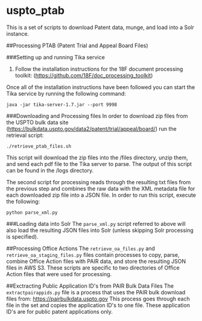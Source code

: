 # uspto_ptab
This is a set of scripts to download Patent data, munge, and load into a Solr instance.

##Processing PTAB (Patent Trial and Appeal Board Files)

###Setting up and running Tika service
1. Follow the installation instructions for the 18F document processing toolkit: (https://github.com/18F/doc_processing_toolkit) 

Once all of the installation instructions have been followed you can start the Tika service by running the following command:
```
java -jar tika-server-1.7.jar --port 9998
```

###Downloading and Processing files
In order to download zip files from the USPTO bulk data site (https://bulkdata.uspto.gov/data2/patent/trial/appeal/board/)
run the retrieval script:
```
./retrieve_ptab_files.sh
```

This script will download the zip files into the /files directory, unzip them, and send each pdf file to the Tika server to parse.  The output of this script can be found in the /logs directory.

The second script for processing reads through the resulting txt files from the previous step and combines the raw data with the XML metadata file for each
downloaded zip file into a JSON file.  In order to run this script, execute the
following:
```
python parse_xml.py
```

###Loading data into Solr
The `parse_xml.py` script referred to above will also load the resulting JSON files into Solr (unless skipping Solr processing is specified).

##Processing Office Actions
The `retrieve_oa_files.py` and `retrieve_oa_staging_files.py` files contain processes to copy, parse, combine Office Action files with PAIR data, and store the resulting JSON files in AWS S3.  These scripts are specific to two directories of Office Action files that were used for processing.

##Exctracting Public Application ID's from PAIR Bulk Data Files
The `extractpairappids.py` file is a process that uses the PAIR bulk download files from:
https://pairbulkdata.uspto.gov
This process goes through each file in the set and copies the application ID's to one file.  These application ID's are for public patent applications only.
